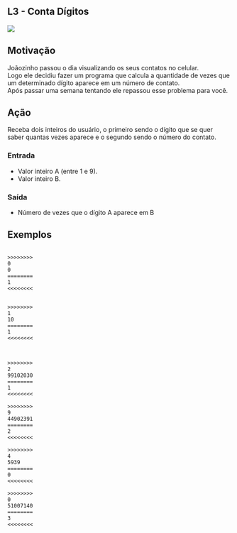 ## L3 - Conta Dígitos


![](__capa.jpg)

## Motivação

Joãozinho passou o dia visualizando os seus contatos no celular.  
Logo ele decidiu fazer um programa que calcula a quantidade de vezes que um determinado dígito aparece em um número de contato.  
Após passar uma semana tentando ele repassou esse problema para você.  

## Ação

Receba dois inteiros do usuário, o primeiro sendo o dígito que se quer saber quantas vezes aparece e o segundo sendo o número do contato.

### Entrada

*   Valor inteiro A (entre 1 e 9).
*   Valor inteiro B.

### Saída

*   Número de vezes que o dígito A aparece em B  

## Exemplos

```

>>>>>>>>
0
0
========
1
<<<<<<<<


>>>>>>>>
1
10
========
1
<<<<<<<<



>>>>>>>>
2
99102030
========
1
<<<<<<<<

>>>>>>>>
9
44902391
========
2
<<<<<<<<

>>>>>>>>
4
5939
========
0
<<<<<<<<

>>>>>>>>
0
51007140
========
3
<<<<<<<<
```

